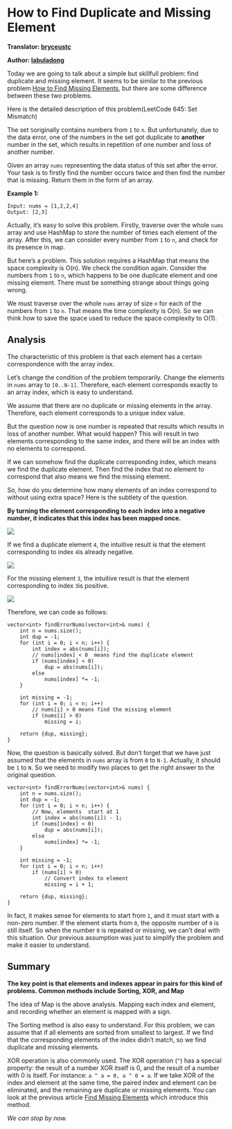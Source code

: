 How to Find Duplicate and Missing Element
=========================================

**Translator: [bryceustc](https://github.com/bryceustc)**

**Author: [labuladong](https://github.com/labuladong)**

Today we are going to talk about a simple but skillfull problem: find duplicate and missing element. It seems to be similar to the previous problem [How to Find Missing Elements](./missing_elements.md), but there are some difference between these two problems.

Here is the detailed description of this problem(LeetCode 645: Set Mismatch)

The set `S`originally contains numbers from `1` to `n`. But unfortunately, due to the data error, one of the numbers in the set got duplicate to **another** number in the set, which results in repetition of one number and loss of another number.

Given an array `nums` representing the data status of this set after the error. Your task is to firstly find the number occurs twice and then find the number that is missing. Return them in the form of an array.

**Example 1:**

    Input: nums = [1,2,2,4]
    Output: [2,3]

Actually, it’s easy to solve this problem. Firstly, traverse over the whole `nums` array and use HashMap to store the number of times each element of the array. After this, we can consider every number from `1` to `n`, and check for its presence in map.

But here’s a problem. This solution requires a HashMap that means the space complexity is O(n). We check the condition again. Consider the numbers from `1` to `n`, which happens to be one duplicate element and one missing element. There must be something strange about things going wrong.

We must traverse over the whole `nums` array of size `n` for each of the numbers from `1` to `n`. That means the time complexity is O(n). So we can think how to save the space used to reduce the space complexity to O(1).

Analysis
--------

The characteristic of this problem is that each element has a certain correspondence with the array index.

Let’s change the condition of the problem temporarily. Change the elements in `nums` array to `[0..N-1]`. Therefore, each element corresponds exactly to an array index, which is easy to understand.

We assume that there are no duplicate or missing elements in the array. Therefore, each element corresponds to a unique index value.

But the question now is one number is repeated that results which results in loss of another number. What would happen? This will result in two elements corresponding to the same index, and there will be an index with no elements to correspond.

If we can somehow find the duplicate corresponding index, which means we find the duplicate element. Then find the index that no element to correspond that also means we find the missing element.

So, how do you determine how many elements of an index correspond to without using extra space? Here is the subtlety of the question.

**By turning the element corresponding to each index into a negative number, it indicates that this index has been mapped once.**

![](../pictures/dupmissing/1.gif)

If we find a duplicate element `4`, the intuitive result is that the element corresponding to index `4`is already negative.

![](../pictures/dupmissing/2.jpg)

For the missing element `3`, the intuitive result is that the element corresponding to index `3`is positive.

![](../pictures/dupmissing/3.jpg)

Therefore, we can code as follows:

    vector<int> findErrorNums(vector<int>& nums) {
        int n = nums.size();
        int dup = -1;
        for (int i = 0; i < n; i++) {
            int index = abs(nums[i]);
            // nums[index] < 0  means find the duplicate element
            if (nums[index] < 0)
                dup = abs(nums[i]);
            else
                nums[index] *= -1;
        }

        int missing = -1;
        for (int i = 0; i < n; i++)
            // nums[i] > 0 means find the missing element
            if (nums[i] > 0)
                missing = i;
        
        return {dup, missing};
    }

Now, the question is basically solved. But don’t forget that we have just assumed that the elements in `nums` array is from `0` to `N-1`. Actually, it should be `1` to `N`. So we need to modify two places to get the right answer to the original question.

    vector<int> findErrorNums(vector<int>& nums) {
        int n = nums.size();
        int dup = -1;
        for (int i = 0; i < n; i++) {
            // Now, elements  start at 1
            int index = abs(nums[i]) - 1;
            if (nums[index] < 0)
                dup = abs(nums[i]);
            else
                nums[index] *= -1;
        }

        int missing = -1;
        for (int i = 0; i < n; i++)
            if (nums[i] > 0)
                // Convert index to element
                missing = i + 1;
        
        return {dup, missing};
    }

In fact, it makes sense for elements to start from `1`, and it must start with a non-zero number. If the element starts from `0`, the opposite number of `0` is still itself. So when the number `0` is repeated or missing, we can’t deal with this situation. Our previous assumption was just to simplify the problem and make it easier to understand.

Summary
-------

**The key point is that elements and indexes appear in pairs for this kind of problems. Common methods include Sorting, XOR, and Map**

The idea of Map is the above analysis. Mapping each index and element, and recording whether an element is mapped with a sign.

The Sorting method is also easy to understand. For this problem, we can assume that if all elements are sorted from smallest to largest. If we find that the corresponding elements of the index didn’t match, so we find duplicate and missing elements.

XOR operation is also commonly used. The XOR operation (`^`) has a special property: the result of a number XOR itself is 0, and the result of a number with 0 is itself. For instance: `a ^ a = 0, a ^ 0 = a`. If we take XOR of the index and element at the same time, the paired index and element can be eliminated, and the remaining are duplicate or missing elements. You can look at the previous article [Find Missing Elements](./missing_elements.md) which introduce this method.

*We can stop by now.*
